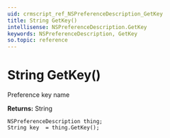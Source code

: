 ```yaml
---
uid: crmscript_ref_NSPreferenceDescription_GetKey
title: String GetKey()
intellisense: NSPreferenceDescription.GetKey
keywords: NSPreferenceDescription, GetKey
so.topic: reference
---
```


# String GetKey()

Preference key name

**Returns:** String

```crmscript
NSPreferenceDescription thing;
String key  = thing.GetKey();
```


